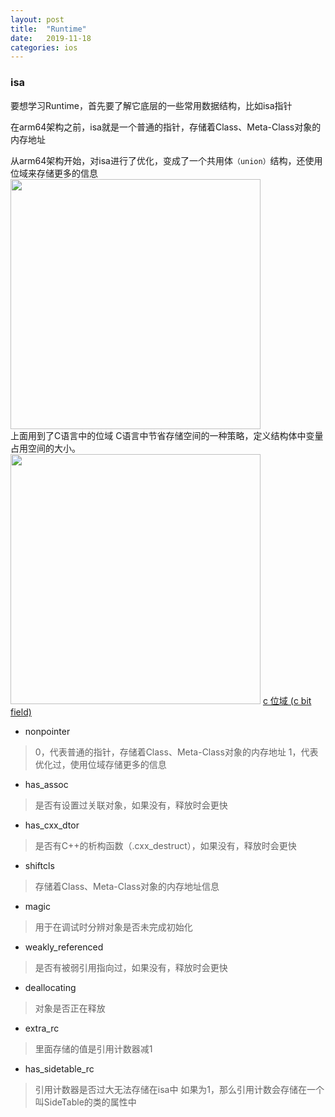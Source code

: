 ```yaml
---
layout: post
title:  "Runtime"
date:   2019-11-18
categories: ios
---
```

### isa 
要想学习Runtime，首先要了解它底层的一些常用数据结构，比如isa指针

在arm64架构之前，isa就是一个普通的指针，存储着Class、Meta-Class对象的内存地址

从arm64架构开始，对isa进行了优化，变成了一个共用体`（union）`结构，还使用位域来存储更多的信息
<br>
<image src="/resource/runtime/isaunion.png" style="width:400px">
<br>
上面用到了C语言中的位域
C语言中节省存储空间的一种策略，定义结构体中变量占用空间的大小。
<image src="/resource/runtime/weiyu.png" style="width:400px">
[c 位域 (c bit field)](https://www.runoob.com/cprogramming/c-bit-fields.html)

* nonpointer
> 0，代表普通的指针，存储着Class、Meta-Class对象的内存地址
1，代表优化过，使用位域存储更多的信息

* has_assoc
> 是否有设置过关联对象，如果没有，释放时会更快

* has_cxx_dtor
> 是否有C++的析构函数（.cxx_destruct），如果没有，释放时会更快

* shiftcls
> 存储着Class、Meta-Class对象的内存地址信息

* magic
> 用于在调试时分辨对象是否未完成初始化

* weakly_referenced
> 是否有被弱引用指向过，如果没有，释放时会更快

* deallocating
> 对象是否正在释放

* extra_rc
> 里面存储的值是引用计数器减1

* has_sidetable_rc
> 引用计数器是否过大无法存储在isa中
如果为1，那么引用计数会存储在一个叫SideTable的类的属性中


